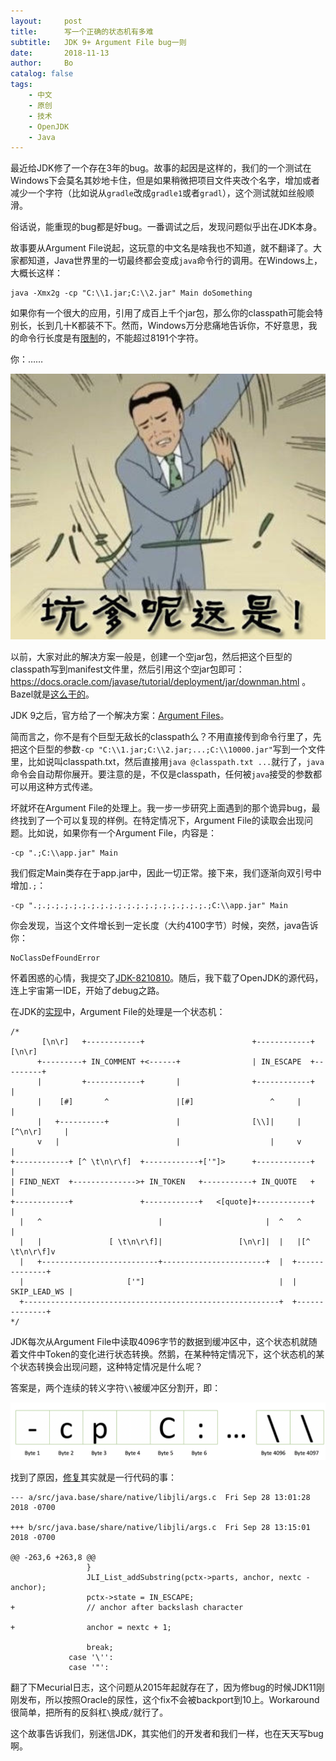 ```yaml
---
layout:     post
title:      写一个正确的状态机有多难
subtitle:   JDK 9+ Argument File bug一则
date:       2018-11-13
author:     Bo 
catalog: false
tags:
    - 中文
    - 原创
    - 技术
    - OpenJDK
    - Java
---
```


最近给JDK修了一个存在3年的bug。故事的起因是这样的，我们的一个测试在Windows下会莫名其妙地卡住，但是如果稍微把项目文件夹改个名字，增加或者减少一个字符（比如说从`gradle`改成`gradle1`或者`gradl`），这个测试就如丝般顺滑。

俗话说，能重现的bug都是好bug。一番调试之后，发现问题似乎出在JDK本身。

故事要从Argument File说起，这玩意的中文名是啥我也不知道，就不翻译了。大家都知道，Java世界里的一切最终都会变成`java`命令行的调用。在Windows上，大概长这样：

```
java -Xmx2g -cp "C:\\1.jar;C:\\2.jar" Main doSomething
```

如果你有一个很大的应用，引用了成百上千个jar包，那么你的classpath可能会特别长，长到几十K都装不下。然而，Windows万分悲痛地告诉你，不好意思，我的命令行长度是有[限制](https://support.microsoft.com/en-us/help/830473/command-prompt-cmd-exe-command-line-string-limitation)的，不能超过8191个字符。

你：……

![1](/img/kengdie.png)

以前，大家对此的解决方案一般是，创建一个空jar包，然后把这个巨型的classpath写到manifest文件里，然后引用这个空jar包即可：https://docs.oracle.com/javase/tutorial/deployment/jar/downman.html 。Bazel就是[这么干的](https://github.com/bazelbuild/bazel/commit/d9a7d3a789be559bd6972208af21adae871d7a44)。

JDK 9之后，官方给了一个解决方案：[Argument Files](https://docs.oracle.com/javase/9/tools/java.htm#JSWOR-GUID-4856361B-8BFD-4964-AE84-121F5F6CF111)。

简而言之，你不是有个巨型无敌长的classpath么？不用直接传到命令行里了，先把这个巨型的参数`-cp "C:\\1.jar;C:\\2.jar;...;C:\\10000.jar"`写到一个文件里，比如说叫classpath.txt，然后直接用`java @classpath.txt ...`就行了，`java`命令会自动帮你展开。要注意的是，不仅是classpath，任何被`java`接受的参数都可以用这种方式传递。

坏就坏在Argument File的处理上。我一步一步研究上面遇到的那个诡异bug，最终找到了一个可以复现的样例。在特定情况下，Argument File的读取会出现问题。比如说，如果你有一个Argument File，内容是：

```
-cp ".;C:\\app.jar" Main
```

我们假定Main类存在于app.jar中，因此一切正常。接下来，我们逐渐向双引号中增加`.;`：

```
-cp ".;.;.;.;.;.;.;.;.;.;.;.;.;.;.;.;.;.;.;.;C:\\app.jar" Main
```

你会发现，当这个文件增长到一定长度（大约4100字节）时候，突然，java告诉你：

```
NoClassDefFoundError
```

怀着困惑的心情，我提交了[JDK-8210810](https://bugs.openjdk.java.net/browse/JDK-8210810)。随后，我下载了OpenJDK的源代码，连上宇宙第一IDE，开始了debug之路。

在JDK的[实现](http://hg.openjdk.java.net/jdk/jdk/file/53a4760e9fcc/src/java.base/share/native/libjli/args.c)中，Argument File的处理是一个状态机：

```
/*
       [\n\r]   +------------+                        +------------+ [\n\r]
      +---------+ IN_COMMENT +<------+                | IN_ESCAPE  +---------+
      |         +------------+       |                +------------+         |
      |    [#]       ^               |[#]                 ^     |            |
      |   +----------+               |                [\\]|     |[^\n\r]     |
      v   |                          |                    |     v            |
+------------+ [^ \t\n\r\f]  +------------+['"]>      +------------+         |
| FIND_NEXT  +-------------->+ IN_TOKEN   +-----------+ IN_QUOTE   +         |
+------------+               +------------+   <[quote]+------------+         |
  |   ^                          |                       |  ^   ^            |
  |   |               [ \t\n\r\f]|                 [\n\r]|  |   |[^ \t\n\r\f]v
  |   +--------------------------+-----------------------+  |  +--------------+
  |                       ['"]                              |  | SKIP_LEAD_WS |
  +---------------------------------------------------------+  +--------------+
*/
```

JDK每次从Argument File中读取4096字节的数据到缓冲区中，这个状态机就随着文件中Token的变化进行状态转换。然鹅，在某种特定情况下，这个状态机的某个状态转换会出现问题，这种特定情况是什么呢？

答案是，两个连续的转义字符`\\`被缓冲区分割开，即：

![1](/img/argument-file.png)

找到了原因，[修复](http://hg.openjdk.java.net/jdk/jdk/rev/53a4760e9fcc)其实就是一行代码的事：

```
--- a/src/java.base/share/native/libjli/args.c	Fri Sep 28 13:01:28 2018 -0700

+++ b/src/java.base/share/native/libjli/args.c	Fri Sep 28 13:15:01 2018 -0700

@@ -263,6 +263,8 @@
                 }
                 JLI_List_addSubstring(pctx->parts, anchor, nextc - anchor);
                 pctx->state = IN_ESCAPE;
+                // anchor after backslash character

+                anchor = nextc + 1;

                 break;
             case '\'':
             case '"':
```

翻了下Mecurial日志，这个问题从2015年起就存在了，因为修bug的时候JDK11刚刚发布，所以按照Oracle的尿性，这个fix不会被backport到10上。Workaround很简单，把所有的反斜杠`\`换成`/`就行了。

这个故事告诉我们，别迷信JDK，其实他们的开发者和我们一样，也在天天写bug啊。